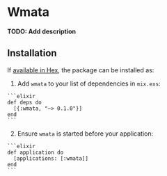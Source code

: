 # Wmata

**TODO: Add description**

## Installation

If [available in Hex](https://hex.pm/docs/publish), the package can be installed as:

  1. Add `wmata` to your list of dependencies in `mix.exs`:

    ```elixir
    def deps do
      [{:wmata, "~> 0.1.0"}]
    end
    ```

  2. Ensure `wmata` is started before your application:

    ```elixir
    def application do
      [applications: [:wmata]]
    end
    ```

